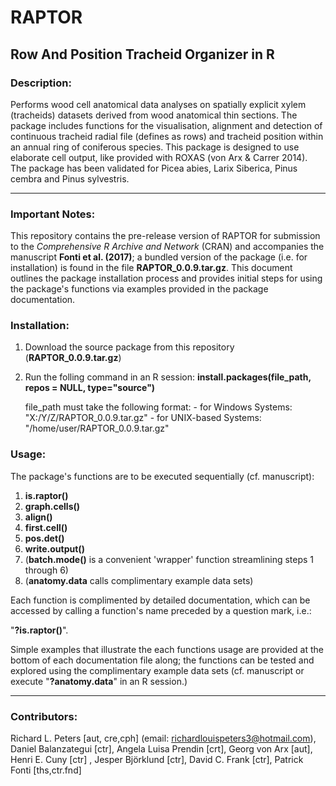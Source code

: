 RAPTOR
======================

## Row And Position Tracheid Organizer in R

### Description:

Performs wood cell anatomical data analyses on spatially explicit xylem (tracheids) datasets derived from wood anatomical thin sections. The package includes functions for the visualisation, alignment and detection of continuous tracheid radial file (defines as rows) and tracheid position within an annual ring of coniferous species. This package is designed to use elaborate cell output, like provided with ROXAS (von Arx & Carrer 2014). The package has been validated for Picea abies, Larix Siberica, Pinus cembra and Pinus sylvestris.


-------------

### Important Notes:

This repository contains the pre-release version of RAPTOR for submission to the
*Comprehensive R Archive and Network* (CRAN) and accompanies the manuscript **Fonti et al. (2017)**; a bundled version of the package (i.e. for installation) is found in the file **RAPTOR_0.0.9.tar.gz**.
This document outlines the package installation process and provides initial 
steps for using the package's functions via examples provided in the package documentation.

### Installation:

1. Download the source package from this repository (**RAPTOR_0.0.9.tar.gz**)
2. Run the folling command in an R session:
      **install.packages(file_path, repos = NULL, type="source")**
      
      
      file_path must take the following format:
            - for Windows Systems: "X:/Y/Z/RAPTOR_0.0.9.tar.gz"
            - for UNIX-based Systems: "/home/user/RAPTOR_0.0.9.tar.gz"
            
### Usage:

The package's functions are to be executed sequentially (cf. manuscript):

1. **is.raptor()**
2. **graph.cells()**
3. **align()**
4. **first.cell()**
5. **pos.det()**
6. **write.output()**
7. (**batch.mode()** is a convenient 'wrapper' function streamlining steps 1 through 6)
8. (**anatomy.data** calls complimentary example data sets)

Each function is complimented by detailed documentation, which can be accessed by calling
a function's name preceded by a question mark, i.e.:

"**?is.raptor()**".

Simple examples that illustrate the each functions usage are provided at the bottom
of each documentation file along; the functions can be tested and explored using the 
complimentary example data sets (cf. manuscript or execute "**?anatomy.data**" in an 
R session.)

-------------


            
            



### Contributors:


Richard L. Peters [aut, cre,cph] (email: richardlouispeters3@hotmail.com), Daniel Balanzategui [ctr], Angela Luisa Prendin [crt], Georg von Arx [aut], Henri E. Cuny [ctr] , Jesper Björklund [ctr], David C. Frank [ctr], Patrick Fonti [ths,ctr.fnd]



